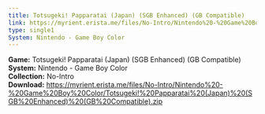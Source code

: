 ```yaml
---
title: Totsugeki! Papparatai (Japan) (SGB Enhanced) (GB Compatible)
link: https://myrient.erista.me/files/No-Intro/Nintendo%20-%20Game%20Boy%20Color/Totsugeki!%20Papparatai%20(Japan)%20(SGB%20Enhanced)%20(GB%20Compatible).zip
type: single1
System: Nintendo - Game Boy Color
---
```

<b>Game:</b> Totsugeki! Papparatai (Japan) (SGB Enhanced) (GB Compatible)<br>
<b>System:</b> Nintendo - Game Boy Color<br>
<b>Collection:</b> No-Intro<br>
<b>Download:</b> https://myrient.erista.me/files/No-Intro/Nintendo%20-%20Game%20Boy%20Color/Totsugeki!%20Papparatai%20(Japan)%20(SGB%20Enhanced)%20(GB%20Compatible).zip